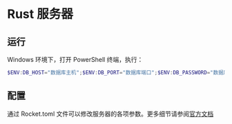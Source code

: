 # Rust 服务器

## 运行

Windows 环境下，打开 PowerShell 终端，执行：

```powershell 
$ENV:DB_HOST="数据库主机";$ENV:DB_PORT="数据库端口";$ENV:DB_PASSWORD="数据库密码";cargo run
```

## 配置

通过 Rocket.toml 文件可以修改服务器的各项参数。更多细节请参阅[官方文档](https://rocket.rs/v0.4/guide/configuration/#rockettoml)



